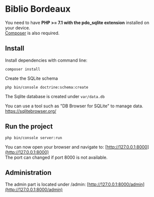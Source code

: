 # Biblio Bordeaux

You need to have **PHP >= 7.1 with the pdo_sqlite extension** installed on your device.   
[Composer](https://getcomposer.org/download/) is also required.

## Install
Install dependencies with command line:
```
composer install
```

Create the SQLite schema
```
php bin/console doctrine:schema:create
```

The Sqlite database is created under `var/data.db`

You can use a tool such as "DB Browser for SQLite" to manage data.
https://sqlitebrowser.org/


## Run the project
```
php bin/console server:run
```

You can now open your browser and navigate to: [http://127.0.0.1:8000](http://127.0.0.1:8000)    
The port can changed if port 8000 is not available.


## Administration

The admin part is located under /admin:
[http://127.0.0.1:8000/admin](http://127.0.0.1:8000/admin)
